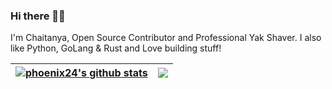 ### Hi there 👋🏾 

I'm Chaitanya, Open Source Contributor and Professional Yak Shaver. I also like Python, GoLang & Rust and Love building stuff!


| <a href="https://github.com/anuraghazra/github-readme-stats"><img align="center" src="https://github-readme-stats.vercel.app/api?username=phoenix24&show_icons=true&include_all_commits=true&hide_border=true" alt="phoenix24's github stats" /></a> | <a href="https://github.com/anuraghazra/github-readme-stats"><img align="center" src="https://github-readme-stats.vercel.app/api/top-langs/?username=phoenix24&layout=compact&hide_border=true" /></a> |
| ------------- | ------------- |


<!--
**phoenix24/phoenix24** is a ✨ _special_ ✨ repository because its `README.md` (this file) appears on your GitHub profile.

Here are some ideas to get you started:

- 🔭 I’m currently working on ...
- 🌱 I’m currently learning ...
- 👯 I’m looking to collaborate on ...
- 🤔 I’m looking for help with ...
- 💬 Ask me about ...
- 📫 How to reach me: ...
- 😄 Pronouns: ...
- ⚡ Fun fact: ...
-->
